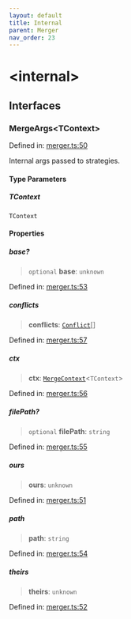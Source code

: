```yaml
---
layout: default
title: Internal
parent: Merger
nav_order: 23
---
```


# \<internal\>

## Interfaces

### MergeArgs\<TContext\>

Defined in: [merger.ts:50](https://github.com/react18-tools/git-json-resolver/blob/9629b154d01f34b7a3d21fa5176bbe693744255c/lib/src/merger.ts#L50)

Internal args passed to strategies.

#### Type Parameters

##### TContext

`TContext`

#### Properties

##### base?

> `optional` **base**: `unknown`

Defined in: [merger.ts:53](https://github.com/react18-tools/git-json-resolver/blob/9629b154d01f34b7a3d21fa5176bbe693744255c/lib/src/merger.ts#L53)

##### conflicts

> **conflicts**: [`Conflict`](README.md#conflict)[]

Defined in: [merger.ts:57](https://github.com/react18-tools/git-json-resolver/blob/9629b154d01f34b7a3d21fa5176bbe693744255c/lib/src/merger.ts#L57)

##### ctx

> **ctx**: [`MergeContext`](README.md#mergecontext)\<`TContext`\>

Defined in: [merger.ts:56](https://github.com/react18-tools/git-json-resolver/blob/9629b154d01f34b7a3d21fa5176bbe693744255c/lib/src/merger.ts#L56)

##### filePath?

> `optional` **filePath**: `string`

Defined in: [merger.ts:55](https://github.com/react18-tools/git-json-resolver/blob/9629b154d01f34b7a3d21fa5176bbe693744255c/lib/src/merger.ts#L55)

##### ours

> **ours**: `unknown`

Defined in: [merger.ts:51](https://github.com/react18-tools/git-json-resolver/blob/9629b154d01f34b7a3d21fa5176bbe693744255c/lib/src/merger.ts#L51)

##### path

> **path**: `string`

Defined in: [merger.ts:54](https://github.com/react18-tools/git-json-resolver/blob/9629b154d01f34b7a3d21fa5176bbe693744255c/lib/src/merger.ts#L54)

##### theirs

> **theirs**: `unknown`

Defined in: [merger.ts:52](https://github.com/react18-tools/git-json-resolver/blob/9629b154d01f34b7a3d21fa5176bbe693744255c/lib/src/merger.ts#L52)
